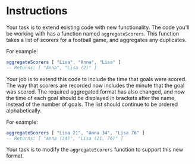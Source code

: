 # Instructions

Your task is to extend existing code with new functionality. The code you'll be working with has a function named `aggregateScorers`. This function takes a list of scorers for a football game, and aggregates any duplicates.

For example:

```elm
aggregateScorers [ "Lisa", "Anna", "Lisa" ]
-- Returns: [ "Anna", "Lisa (2)" ]
```

Your job is to extend this code to include the time that goals were scored. The way that scorers are recorded now includes the minute that the goal was scored. The required aggregated format has also changed, and now the time of each goal should be displayed in brackets after the name, instead of the number of goals. The list should continue to be ordered alphabetically.

For example:

```elm
aggregateScorers [ "Lisa 21", "Anna 34", "Lisa 76" ]
-- Returns: [ "Anna (34)", "Lisa (21, 76)" ]
```

Your task is to modify the `aggregateScorers` function to support this new format.
